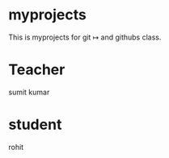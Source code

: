 # myprojects
This is myprojects for git &map; and githubs class.

# Teacher 
sumit kumar
# student
rohit